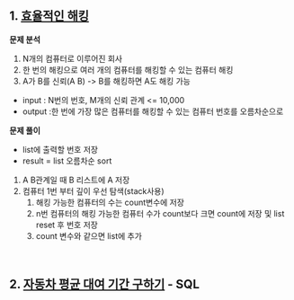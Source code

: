 ## 1. [효율적인 해킹](https://www.acmicpc.net/problem/1325)
    
**문제 분석**
1. N개의 컴퓨터로 이루어진 회사
2. 한 번의 해킹으로 여러 개의 컴퓨터를 해킹할 수 있는 컴퓨터 해킹
3. A가 B를 신뢰(A B) -> B를 해킹하면 A도 해킹 가능

- input : N번의 번호, M개의 신뢰 관계 <= 10,000
- output :한 번에 가장 많은 컴퓨터를 해킹할 수 있는 컴퓨터 번호를 오름차순으로
    
**문제 풀이**
- list에 출력할 번호 저장 
- result = list 오름차순 sort
1. A B관계일 때 B 리스트에 A 저장
2. 컴퓨터 1번 부터 깊이 우선 탐색(stack사용)
    1. 해킹 가능한 컴퓨터의 수는 count변수에 저장
    2. n번 컴퓨터의 해킹 가능한 컴퓨터 수가 count보다 크면 count에 저장 및 list reset 후 번호 저장
    3. count 변수와 같으면 list에 추가

<br>

## 2.  [자동차 평균 대여 기간 구하기](https://school.programmers.co.kr/learn/courses/30/lessons/157342) - SQL